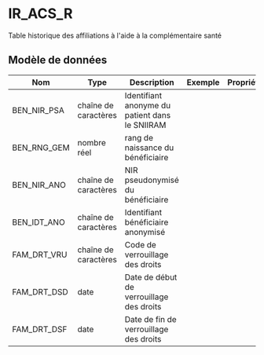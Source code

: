 # IR_ACS_R

Table historique des affiliations à l'aide à la complémentaire santé


## Modèle de données

|Nom|Type|Description|Exemple|Propriétés|
|-|-|-|-|-|
|BEN_NIR_PSA|chaîne de caractères|Identifiant anonyme du patient dans le SNIIRAM|||
|BEN_RNG_GEM|nombre réel|rang de naissance du bénéficiaire|||
|BEN_NIR_ANO|chaîne de caractères|NIR pseudonymisé du bénéficiaire|||
|BEN_IDT_ANO|chaîne de caractères|Identifiant bénéficiaire anonymisé|||
|FAM_DRT_VRU|chaîne de caractères|Code de verrouillage des droits|||
|FAM_DRT_DSD|date|Date de début de verrouillage des droits|||
|FAM_DRT_DSF|date|Date de fin de verrouillage des droits|||
